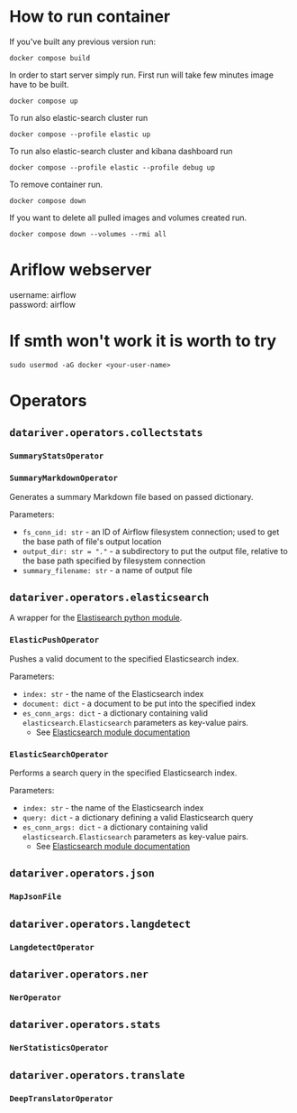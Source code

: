 # How to run container
If you've built any previous version run:
```
docker compose build
```

In order to start server simply run. First run will take few minutes image have to be built.
```
docker compose up
```

To run also elastic-search cluster run
```
docker compose --profile elastic up
```

To run also elastic-search cluster and kibana dashboard run
```
docker compose --profile elastic --profile debug up
```

To remove container run.
```
docker compose down
```

If you want to delete all pulled images and volumes created run.
```
docker compose down --volumes --rmi all
```

# Ariflow webserver

username: airflow \
password: airflow

# If smth won't work it is worth to try
```
sudo usermod -aG docker <your-user-name>
```



# Operators

## `datariver.operators.collectstats`

### `SummaryStatsOperator`

### `SummaryMarkdownOperator`

Generates a summary Markdown file based on passed dictionary.

Parameters:
- `fs_conn_id: str` - an ID of Airflow filesystem connection; used to get the base path of file's output location
- `output_dir: str = "."` - a subdirectory to put the output file, relative to the base path specified by filesystem connection  
- `summary_filename: str` - a name of output file

## `datariver.operators.elasticsearch`

A wrapper for the [Elastisearch python module](https://elasticsearch-py.readthedocs.io/en/v8.14.0/api/elasticsearch.html#elasticsearch.Elasticsearch.search).

### `ElasticPushOperator`
Pushes a valid document to the specified Elasticsearch index.

Parameters:
- `index: str` - the name of the Elasticsearch index
- `document: dict` - a document to be put into the specified index
- `es_conn_args: dict` - a dictionary containing valid `elasticsearch.Elasticsearch` parameters as key-value pairs.
    - See [Elasticsearch module documentation](https://elasticsearch-py.readthedocs.io/en/v8.14.0/api/elasticsearch.html#elasticsearch) 


### `ElasticSearchOperator`
Performs a search query in the specified Elasticsearch index.

Parameters:
- `index: str` - the name of the Elasticsearch index
- `query: dict` - a dictionary defining a valid Elasticsearch query
- `es_conn_args: dict` - a dictionary containing valid `elasticsearch.Elasticsearch` parameters as key-value pairs.
    - See [Elasticsearch module documentation](https://elasticsearch-py.readthedocs.io/en/v8.14.0/api/elasticsearch.html#elasticsearch) 
    

## `datariver.operators.json`

### `MapJsonFile`

## `datariver.operators.langdetect`

### `LangdetectOperator`

## `datariver.operators.ner`

### `NerOperator`

## `datariver.operators.stats`

### `NerStatisticsOperator`

## `datariver.operators.translate`

### `DeepTranslatorOperator`
